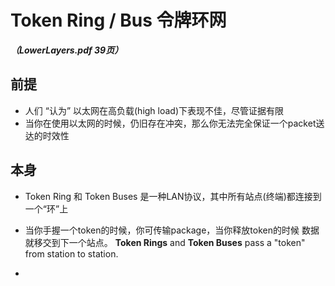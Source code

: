 # Token Ring / Bus 令牌环网
***（LowerLayers.pdf 39页）***

## 前提
* 人们 “认为” 以太网在高负载(high load)下表现不佳，尽管证据有限
* 当你在使用以太网的时候，仍旧存在冲突，那么你无法完全保证一个packet送达的时效性

## 本身
* Token Ring 和 Token Buses 是一种LAN协议，其中所有站点(终端)都连接到一个“环”上
* 当你手握一个token的时候，你可传输package，当你释放token的时候 数据就移交到下一个站点。
**Token Rings** and **Token Buses** pass a "token" from station to station.

* 